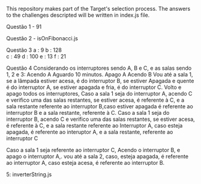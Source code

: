 This repository makes part of the Target's selection process. 
The answers to the challenges descripted will be written in index.js file.

Questão 1 - 91

Questão 2 - isOnFibonacci.js


Questão 3 
     a : 9 
     b : 128  
     c : 49
     d : 100
     e : 13
     f  : 21


Questão 4
Considerando os interruptores sendo A, B e C, e as salas sendo 1, 2 e 3:
Acendo A
Aguardo 10 minutos.
Apago A
Acendo B
Vou até a sala 1, se a lâmpada estiver acesa, é do interruptor B, se estiver Apagada e quente é do interruptor A, se estiver apagada e fria, é do interruptor C.
Volto e apago todos os interruptores,
Caso a sala 1 seja do interruptor A, acendo C e verifico uma das salas restantes, se estiver acesa, é referente à C, e a sala restante referente ao interruptor B,caso  estiver apagada é referente ao interruptor B e a sala restante, referente à C.
Caso a sala 1 seja do interruptor B, acendo C e verifico uma das salas restantes, se estiver acesa, é referente à C, e a sala restante referente ao Interruptor A, caso esteja apagada, é referente ao interuptor A, e a sala restante, referente ao interruptor C

Caso a sala 1 seja referente ao interruptor C, Acendo o interruptor B, e apago o interruptor A,. vou até a sala 2, caso, esteja apagada, é referente ao interruptor A, caso esteja acesa, é referente ao interruptor B. 



5: inverterString.js
